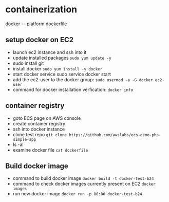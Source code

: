 # containerization

docker -- platform
dockerfile

## setup docker on EC2

* launch ec2 instance and ssh into it
* update installed packages
    `sudo yum update -y`
* sudo install git
* install docker
    `sudo yum install -y docker`
* start docker service
    sudo service docker start
* add the ec2-user to the docker group:
    `sudo usermod -a -G docker ec2-user`
* command for docker installation verfication:
    `docker info`


## container registry

* goto ECS page on AWS console
* create container registry
* ssh into docker instance
* clone test repo
    `git clone https://github.com/awslabs/ecs-demo-php-simple-app`
* ls -al
* examine docker file
    `cat dockerfile`


## Build docker image

* command to build docker image
    `docker build -t docker-test-b24`
* command to check docker images currently present on EC2
    `docker images`
* run new docker image
    `docker run -p 80:80 docker-test-b24`


 

